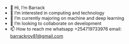 - 👋 Hi, I’m Barrack
- 👀 I’m interested in computing and technology
- 🌱 I’m currently majoring on machine and deep learning
- 💞️ I’m looking to collaborate on development
- 📫 How to reach me whatsapp +254719733976 email: barrackroy81@gmail.com

<!---
barrack81/barrack81 is a ✨ special ✨ repository because its `README.md` (this file) appears on your GitHub profile.
You can click the Preview link to take a look at your changes.
--->
